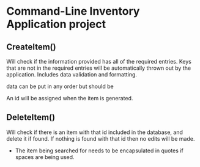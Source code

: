 # Command-Line Inventory Application project

## CreateItem()

Will check if the information provided has all of the required entries. Keys that are not in the required entries will be automatically thrown out by the application. Includes data validation and formatting.

data can be put in any order but should be 

An id will be assigned when the item is generated.

## DeleteItem()

Will check if there is an item with that id included in the database, and delete it if found. If nothing is found with that id then no edits will be made. 

- The item being searched for needs to be encapsulated in quotes if spaces are being used.